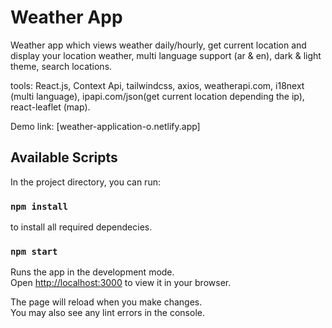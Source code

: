 # Weather App

Weather app which views weather daily/hourly, get current location and display your location weather, multi language support (ar & en), dark & light theme, search locations.

tools: React.js, Context Api,  tailwindcss, axios, weatherapi.com, i18next (multi language), ipapi.com/json(get current location depending the ip), react-leaflet (map).

Demo link: [weather-application-o.netlify.app]

## Available Scripts

In the project directory, you can run:

### `npm install` 

to install all required dependecies.

### `npm start`

Runs the app in the development mode.\
Open [http://localhost:3000](http://localhost:3000) to view it in your browser.

The page will reload when you make changes.\
You may also see any lint errors in the console.

